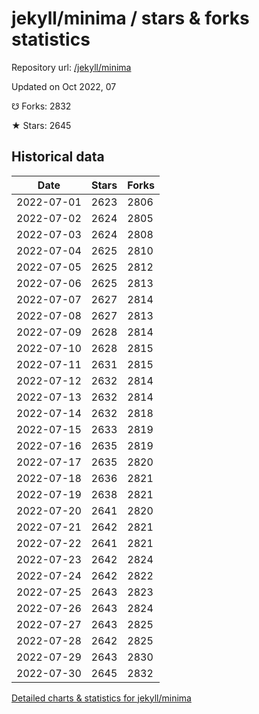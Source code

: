 # jekyll/minima / stars & forks statistics

Repository url: [/jekyll/minima](https://github.com/jekyll/minima)

Updated on Oct 2022, 07

☋ Forks: 2832

★ Stars: 2645

## Historical data
| Date | Stars | Forks |
|------|-------|-------|
| 2022-07-01 | 2623 | 2806 | 
| 2022-07-02 | 2624 | 2805 | 
| 2022-07-03 | 2624 | 2808 | 
| 2022-07-04 | 2625 | 2810 | 
| 2022-07-05 | 2625 | 2812 | 
| 2022-07-06 | 2625 | 2813 | 
| 2022-07-07 | 2627 | 2814 | 
| 2022-07-08 | 2627 | 2813 | 
| 2022-07-09 | 2628 | 2814 | 
| 2022-07-10 | 2628 | 2815 | 
| 2022-07-11 | 2631 | 2815 | 
| 2022-07-12 | 2632 | 2814 | 
| 2022-07-13 | 2632 | 2814 | 
| 2022-07-14 | 2632 | 2818 | 
| 2022-07-15 | 2633 | 2819 | 
| 2022-07-16 | 2635 | 2819 | 
| 2022-07-17 | 2635 | 2820 | 
| 2022-07-18 | 2636 | 2821 | 
| 2022-07-19 | 2638 | 2821 | 
| 2022-07-20 | 2641 | 2820 | 
| 2022-07-21 | 2642 | 2821 | 
| 2022-07-22 | 2641 | 2821 | 
| 2022-07-23 | 2642 | 2824 | 
| 2022-07-24 | 2642 | 2822 | 
| 2022-07-25 | 2643 | 2823 | 
| 2022-07-26 | 2643 | 2824 | 
| 2022-07-27 | 2643 | 2825 | 
| 2022-07-28 | 2642 | 2825 | 
| 2022-07-29 | 2643 | 2830 | 
| 2022-07-30 | 2645 | 2832 | 


[Detailed charts & statistics for jekyll/minima](https://reviewgithub.com/rep/jekyll/minima)
